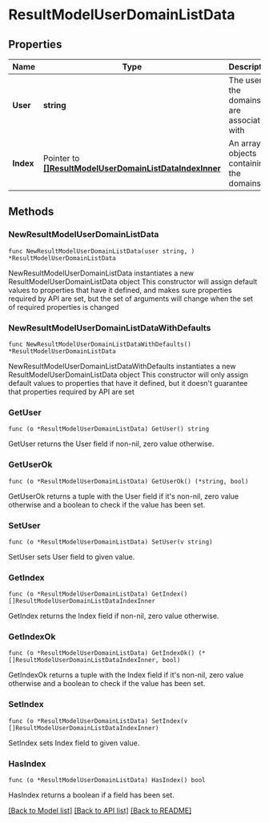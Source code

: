 # ResultModelUserDomainListData

## Properties

Name | Type | Description | Notes
------------ | ------------- | ------------- | -------------
**User** | **string** | The user the domains are associated with | 
**Index** | Pointer to [**[]ResultModelUserDomainListDataIndexInner**](ResultModelUserDomainListDataIndexInner.md) | An array of objects containing the domains | [optional] 

## Methods

### NewResultModelUserDomainListData

`func NewResultModelUserDomainListData(user string, ) *ResultModelUserDomainListData`

NewResultModelUserDomainListData instantiates a new ResultModelUserDomainListData object
This constructor will assign default values to properties that have it defined,
and makes sure properties required by API are set, but the set of arguments
will change when the set of required properties is changed

### NewResultModelUserDomainListDataWithDefaults

`func NewResultModelUserDomainListDataWithDefaults() *ResultModelUserDomainListData`

NewResultModelUserDomainListDataWithDefaults instantiates a new ResultModelUserDomainListData object
This constructor will only assign default values to properties that have it defined,
but it doesn't guarantee that properties required by API are set

### GetUser

`func (o *ResultModelUserDomainListData) GetUser() string`

GetUser returns the User field if non-nil, zero value otherwise.

### GetUserOk

`func (o *ResultModelUserDomainListData) GetUserOk() (*string, bool)`

GetUserOk returns a tuple with the User field if it's non-nil, zero value otherwise
and a boolean to check if the value has been set.

### SetUser

`func (o *ResultModelUserDomainListData) SetUser(v string)`

SetUser sets User field to given value.


### GetIndex

`func (o *ResultModelUserDomainListData) GetIndex() []ResultModelUserDomainListDataIndexInner`

GetIndex returns the Index field if non-nil, zero value otherwise.

### GetIndexOk

`func (o *ResultModelUserDomainListData) GetIndexOk() (*[]ResultModelUserDomainListDataIndexInner, bool)`

GetIndexOk returns a tuple with the Index field if it's non-nil, zero value otherwise
and a boolean to check if the value has been set.

### SetIndex

`func (o *ResultModelUserDomainListData) SetIndex(v []ResultModelUserDomainListDataIndexInner)`

SetIndex sets Index field to given value.

### HasIndex

`func (o *ResultModelUserDomainListData) HasIndex() bool`

HasIndex returns a boolean if a field has been set.


[[Back to Model list]](../README.md#documentation-for-models) [[Back to API list]](../README.md#documentation-for-api-endpoints) [[Back to README]](../README.md)


